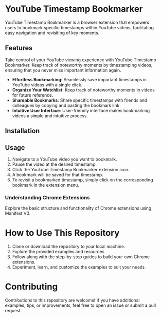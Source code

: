 # YouTube Timestamp Bookmarker

YouTube Timestamp Bookmarker is a browser extension that empowers users to bookmark specific timestamps within YouTube videos, facilitating easy navigation and revisiting of key moments.

## Features

Take control of your YouTube viewing experience with YouTube Timestamp Bookmarker. Keep track of noteworthy moments by timestamping videos, ensuring that you never miss important information again.

- **Effortless Bookmarking**: Seamlessly save important timestamps in YouTube videos with a single click.
- **Organize Your Watchlist**: Keep track of noteworthy moments in videos for future reference.
- **Shareable Bookmarks**: Share specific timestamps with friends and colleagues by copying and pasting the bookmark link.
- **Intuitive User Interface**: User-friendly interface makes bookmarking videos a simple and intuitive process.

## Installation

## Usage

1. Navigate to a YouTube video you want to bookmark.
2. Pause the video at the desired timestamp.
3. Click the YouTube Timestamp Bookmarker extension icon.
4. A bookmark will be saved for that timestamp.
5. To revisit a bookmarked timestamp, simply click on the corresponding bookmark in the extension menu.

### Understanding Chrome Extensions
Explore the basic structure and functionality of Chrome extensions using Manifest V3.


# How to Use This Repository

1. Clone or download the repository to your local machine.
2. Explore the provided examples and resources.
3. Follow along with the step-by-step guides to build your own Chrome extensions.
4. Experiment, learn, and customize the examples to suit your needs.

# Contributing
Contributions to this repository are welcome! If you have additional examples, tips, or improvements, feel free to open an issue or submit a pull request.
